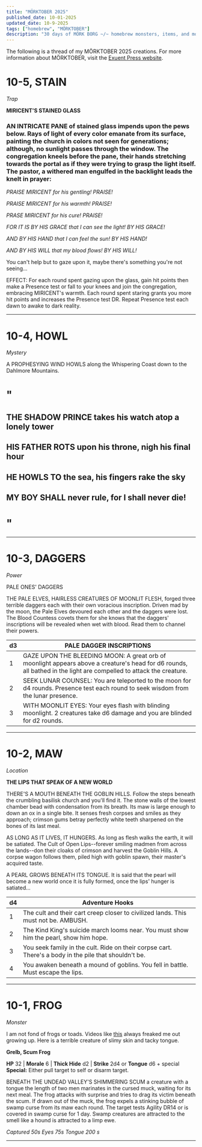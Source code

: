 ```yaml
---
title: "MÖRKTOBER 2025"
published_date: 10-01-2025
updated_date: 10-9-2025
tags: ["homebrew", "MÖRKTOBER"]
description: "30 days of MÖRK BORG ~/~ homebrew monsters, items, and more ~/~ scum, rot, iron, filth"
---
```

The following is a thread of my MÖRKTOBER 2025 creations. For more information about MÖRKTOBER, visit the [Exuent Press website](https://www.exeunt.press/morktober).

# 10-5, STAIN
*Trap*

**MIRICENT'S STAINED GLASS**

### AN INTRICATE PANE of stained glass impends upon the pews below. Rays of light of every color emanate from its surface, painting the church in colors not seen for generations; although, no sunlight passes through the window. The congregation kneels before the pane, their hands stretching towards the portal as if they were trying to grasp the light itself. The pastor, a withered man engulfed in the backlight leads the knelt in prayer:

*PRAISE MIRICENT for his gentling! PRAISE!*

*PRAISE MIRICENT for his warmth! PRAISE!*

*PRASE MIRICENT for his cure! PRAISE!*

*FOR IT IS BY HIS GRACE that I can see the light! BY HIS GRACE!*

*AND BY HIS HAND that I can feel the sun! BY HIS HAND!*

*AND BY HIS WILL that my blood flows! BY HIS WILL!*

You can't help but to gaze upon it, maybe there's something you're not seeing...

EFFECT: For each round spent gazing upon the glass, gain hit points then make a Presence test or fall to your knees and join the congregation, embracing MIRICENT's warmth. Each round spent staring grants you more hit points and increases the Presence test DR. Repeat Presence test each dawn to awake to dark reality.

---
# 10-4, HOWL
*Mystery*

A PROPHESYING WIND HOWLS along the Whispering Coast down to the Dahlmore Mountains. 

# " 
## THE SHADOW PRINCE takes his watch atop a lonely tower 
## HIS FATHER ROTS upon his throne, nigh his final hour
## HE HOWLS TO the sea, his fingers rake the sky
## MY BOY SHALL never rule, for I shall never die!
# "
---
# 10-3, DAGGERS
*Power*

PALE ONES' DAGGERS

THE PALE ELVES, HAIRLESS CREATURES OF MOONLIT FLESH, forged three terrible daggers each with their own voracious inscription. Driven mad by the moon, the Pale Elves devoured each other and the daggers were lost. The Blood Countess covets them for she knows that the daggers' inscriptions will be revealed when wet with blood. Read them to channel their powers.

| **d3** | **PALE DAGGER INSCRIPTIONS**                                                                                                                                       |
| ------ | ------------------------------------------------------------------------------------------------------------------------------------------------------------------ |
| 1      | GAZE UPON THE BLEEDING MOON: A great orb of moonlight appears above a creature's head for d6 rounds, all bathed in the light are compelled to attack the creature. |
| 2      | SEEK LUNAR COUNSEL: You are teleported to the moon for d4 rounds. Presence test each round to seek wisdom from the lunar presence.                                 |
| 3      | WITH MOONLIT EYES: Your eyes flash with blinding moonlight. 2 creatures take d6 damage and you are blinded for d2 rounds.                                          |

---
# 10-2, MAW
*Location*

**THE LIPS THAT SPEAK OF A NEW WORLD**

THERE'S A MOUTH BENEATH THE GOBLIN HILLS. Follow the steps beneath the crumbling basilisk church and you'll find it. The stone walls of the lowest chamber bead with condensation from its breath. Its maw is large enough to down an ox in a single bite. It senses fresh corpses and smiles as they approach; crimson gums betray perfectly white teeth sharpened on the bones of its last meal. 

AS LONG AS IT LIVES, IT HUNGERS. As long as flesh walks the earth, it will be satiated. The Cult of Open Lips--forever smiling madmen from across the lands--don their cloaks of crimson and harvest the Goblin Hills. A corpse wagon follows them, piled high with goblin spawn, their master's acquired taste.

A PEARL GROWS BENEATH ITS TONGUE. It is said that the pearl will become a new world once it is fully formed, once the lips' hunger is satiated...

| d4  | Adventure Hooks                                                                                       |
| --- | ----------------------------------------------------------------------------------------------------- |
| 1   | The cult and their cart creep closer to civilized lands. This must not be. AMBUSH.                    |
| 2   | The Kind King's suicide march looms near. You must show him the pearl, show him hope.                 |
| 3   | You seek family in the cult. Ride on their corpse cart. There's a body in the pile that shouldn't be. |
| 4   | You awaken beneath a mound of goblins. You fell in battle. Must escape the lips.                      |

---
# 10-1, FROG
*Monster*

I am not fond of frogs or toads. Videos like [this](https://www.youtube.com/shorts/Ctqr0RSoQY0) always freaked me out growing up. Here is a terrible creature of slimy skin and tacky tongue.

**Grelb, Scum Frog**

**HP** 32 | **Morale** 6 | **Thick Hide** d2 | **Strike** 2d4 or **Tongue** d6 + special
**Special:** Either pull target to self or disarm target.

BENEATH THE UNDEAD VALLEY'S SHIMMERING SCUM a creature with a tongue the length of two men marinates in the cursed muck, waiting for its next meal. The frog attacks with surprise and tries to drag its victim beneath the scum. If drawn out of the muck, the frog expels a stinking bubble of swamp curse from its maw each round. The target tests Agility DR14 or is covered in swamp curse for 1 day. Swamp creatures are attracted to the smell like a hound is attracted to a limp ewe.

*Captured 50s     Eyes 75s     Tongue 200 s*

---
